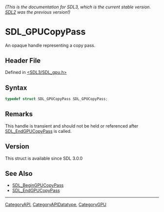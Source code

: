 ###### (This is the documentation for SDL3, which is the current stable version. [SDL2](https://wiki.libsdl.org/SDL2/) was the previous version!)
# SDL_GPUCopyPass

An opaque handle representing a copy pass.

## Header File

Defined in [<SDL3/SDL_gpu.h>](https://github.com/libsdl-org/SDL/blob/main/include/SDL3/SDL_gpu.h)

## Syntax

```c
typedef struct SDL_GPUCopyPass SDL_GPUCopyPass;
```

## Remarks

This handle is transient and should not be held or referenced after
[SDL_EndGPUCopyPass](SDL_EndGPUCopyPass) is called.

## Version

This struct is available since SDL 3.0.0

## See Also

- [SDL_BeginGPUCopyPass](SDL_BeginGPUCopyPass)
- [SDL_EndGPUCopyPass](SDL_EndGPUCopyPass)

----
[CategoryAPI](CategoryAPI), [CategoryAPIDatatype](CategoryAPIDatatype), [CategoryGPU](CategoryGPU)

